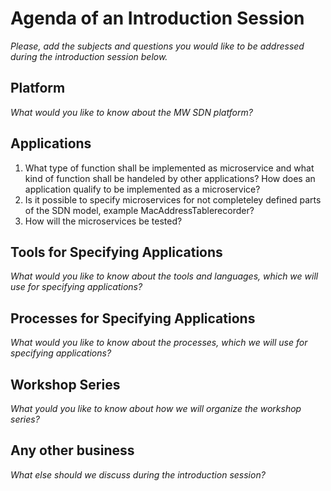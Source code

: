 # Agenda of an Introduction Session
_Please, add the subjects and questions you would like to be addressed during the introduction session below._
## Platform
_What would you like to know about the MW SDN platform?_




## Applications

1. What type of function shall be implemented as microservice and what kind of function shall be handeled by other applications? How does an application qualify to be implemented as a microservice?  
2. Is it possible to specify microservices for not completeley defined parts of the SDN model, example MacAddressTablerecorder?  
3. How will the microservices be tested?

## Tools for Specifying Applications
_What would you like to know about the tools and languages, which we will use for specifying applications?_




## Processes for Specifying Applications
_What would you like to know about the processes, which we will use for specifying applications?_




## Workshop Series
_What yould you like to know about how we will organize the workshop series?_




## Any other business
_What else should we discuss during the introduction session?_



